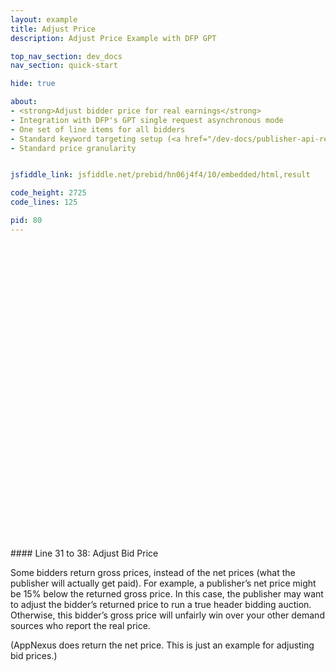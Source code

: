 ```yaml
---
layout: example
title: Adjust Price
description: Adjust Price Example with DFP GPT

top_nav_section: dev_docs
nav_section: quick-start

hide: true

about:
- <strong>Adjust bidder price for real earnings</strong>
- Integration with DFP's GPT single request asynchronous mode
- One set of line items for all bidders
- Standard keyword targeting setup (<a href="/dev-docs/publisher-api-reference.html#bidderSettingsDefault">reference</a>)
- Standard price granularity


jsfiddle_link: jsfiddle.net/prebid/hn06j4f4/10/embedded/html,result

code_height: 2725
code_lines: 125

pid: 80
---
```


<br>
<br>
<br>
<br>
<br>

<br><br><br><br><br><br>
<br><br><br><br><br><br>
<br><br><br><br><br><br>
<br><br><br><br>

<div markdown="1">
#### Line 31 to 38: Adjust Bid Price

Some bidders return gross prices, instead of the net prices (what the publisher will actually get paid). For example, a publisher’s net price might be 15% below the returned gross price. In this case, the publisher may want to adjust the bidder’s returned price to run a true header bidding auction. Otherwise, this bidder’s gross price will unfairly win over your other demand sources who report the real price.

(AppNexus does return the net price. This is just an example for adjusting bid prices.)


</div>
